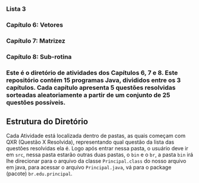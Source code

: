 ### **Lista 3**
### **Capítulo 6: Vetores**
### **Capítulo 7: Matrizez**
### **Capítulo 8: Sub-rotina**

### Este é o diretório de atividades dos Capítulos 6, 7 e 8. Este repositório contém 15 programas Java, divididos entre os 3 capítulos. Cada capítulo apresenta 5 questões resolvidas sorteadas aleatoriamente a partir de um conjunto de 25 questões possíveis.

## Estrutura do Diretório

Cada Atividade está localizada dentro de pastas, as quais começam com QXR (Questão X Resolvida), representando qual questão da lista das questões resolvidas ela é. Logo após entrar nessa pasta, o usuário deve ir em `src`, nessa pasta estarão outras duas pastas, o `bin` e o `br`, a pasta `bin` irá lhe direcionar para o arquivo da classe `Principal.class` do nosso arquivo em java, para acessar o arquivo `Principal.java`, vá para o package (pacote) `br.edu.principal`.

